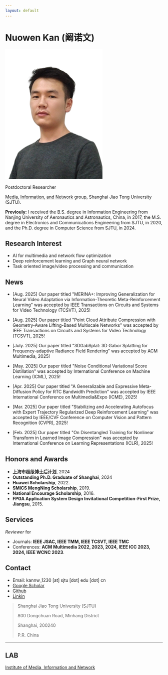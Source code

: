```yaml
---
layout: default
---
```


# Nuowen Kan (阚诺文)

<img class="profile-picture" src="nwkan_p3.jpg" width = "311" height = "414">

Postdoctoral Researcher

[Media, Information, and Network](http://min.sjtu.edu.cn/) group, Shanghai Jiao Tong University (SJTU). 

__Previouly:__ I received the B.S. degree in Information Engineering from Nanjing University of Aeronautics and Astronautics, China, in 2017, the M.S. degree in Electronics and Communications Engineering from SJTU, in 2020, and the Ph.D. degree in Computer Science from SJTU, in 2024.  

## Research Interest

- AI for multimedia and network flow optimization
- Deep reinforcement learning and Graph neural network
- Task oriented image/video processing and communication

## News
- [Aug. 2025] Our paper titled "MERINA+: Improving Generalization for Neural Video Adaptation via Information-Theoretic Meta-Reinforcement Learning" was accepted by IEEE Transactions on Circuits and Systems for Video Technology (TCSVT), 2025!

- [Aug. 2025] Our paper titled "Point Cloud Attribute Compression with Geometry-Aware Lifting-Based Multiscale Networks" was accepted by IEEE Transactions on Circuits and Systems for Video Technology (TCSVT), 2025!

- [July. 2025] Our paper titled "3DGabSplat: 3D Gabor Splatting for Frequency-adaptive Radiance Field Rendering" was accepted by ACM Multimedia, 2025!

- [May. 2025] Our paper titled "Noise Conditional Variational Score Distillation" was accepted by International Conference on Machine Learning (ICML), 2025!

- [Apr. 2025] Our paper titled "A Generalizable and Expressive Meta-Diffusion Policy for RTC Bandwidth Prediction" was accepted by IEEE International Conference on Multimedia&Expo (ICME), 2025!

- [Mar. 2025] Our paper titled "Stabilizing and Accelerating Autofocus with Expert Trajectory Regularized Deep Reinforcement Learning" was accepted by IEEE/CVF Conference on Computer Vision and Pattern Recognition (CVPR), 2025!

- [Feb. 2025] Our paper titled "On Disentangled Training for Nonlinear Transform in Learned Image Compression" was accepted by International Conference on Learning Representations (ICLR), 2025!

<!-- - [Jan. 2025] Our paper titled "GDPlan: Generative Network Planning via Graph Diffusion Model" was accepted by IEEE/ACM Transactions on Networking (ToN), 2025!

- [Jan. 2025] Our paper titled "Task-Adapted Learnable Embedded Quantization for Scalable Human-Machine Image Compression" was accepted by IEEE Transactions on Circuits and Systems for Video Technology (TCSVT), 2025! -->

<!-- - [Sep. 2024] Our paper titled "Improving Generalization in Federated Learning with Model-Data Mutual Information Regularization: A Posterior Inference Approach" was accepted by NeurIPS, 2024!

- [Jul. 2024] Our paper titled "Task-Oriented Multi-Bitstream Optimization for Image Compression and Transmission via Optimal Transport" was accepted by ACM Multimedia, 2024!

- [Oct. 2023] Our paper titled "Successor Feature-Based Transfer Reinforcement Learning for Video Rate Adaptation with Heterogeneous QoE Preferences" was accepted by IEEE Transactions on Multimedia (TMM), 2023!

- [Sep. 2023] Our paper titled "Doubly Robust Augmented Transfer for Meta-Reinforcement Learning" was accepted by NeurIPS 2023!

- [Oct. 2022] Our paper titled "Improving Generalization for Neural Adaptive Video Streaming via Meta Reinforcement Learning" was honored with the **Top Paper Award** by ACM Multimedia 2022! -->

## Honors and Awards

<!-- - **Science and Technology Advancement Award-First Prize, Shanghai**, 2022. -->
- **上海市超级博士后计划**, 2024
- **Outstanding Ph.D. Graduate of Shanghai**, 2024
- **Huawei Scholarship**, 2022.
- **SMICS MengNing Scholarship**, 2019.
- **National Encourage Scholarship**, 2016.
- **FPGA Application System Design Invitational Competition-First Prize, Jiangsu**, 2015.

## Services
*Reviewer* for 
- Journals: **IEEE JSAC, IEEE TMM, IEEE TCSVT, IEEE TMC**
- Conferences: **ACM Multimedia 2022, 2023, 2024, IEEE ICC 2023, 2024, IEEE WCNC 2023**.

## Contact

* Email: kannw_1230 [at] sjtu [dot] edu [dot] cn
* [Google Scholar](https://scholar.google.com/citations?user=OKrLi6UAAAAJ&hl)
* [Github](https://github.com/confiwent)
* [Linkin](https://www.linkedin.com/in/%E8%AF%BA%E6%96%87-%E9%98%9A-763004119/)

> Shanghai Jiao Tong University (SJTU)
> 
> 800 Dongchuan Road, Minhang District
>
> Shanghai, 200240
>
> P.R. China

<!-- > Rm. 307, No.1 SEIEE Buliding, 
>
> Shanghai Jiao Tong University (SJTU)
>
> 800 Dongchuan Road, Minhang District
>
> Shanghai, 200240
>
> P.R. China -->

---

## LAB 

[Institute of Media, Information and Network](https://min.sjtu.edu.cn)

